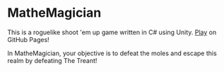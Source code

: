 # MatheMagician

This is a roguelike shoot 'em up game written in C# using Unity. [Play](https://hansatang.github.io/MatheMagician/) on GitHub Pages!

In MatheMagician, your objective is to defeat the moles and escape this realm by defeating The Treant!
